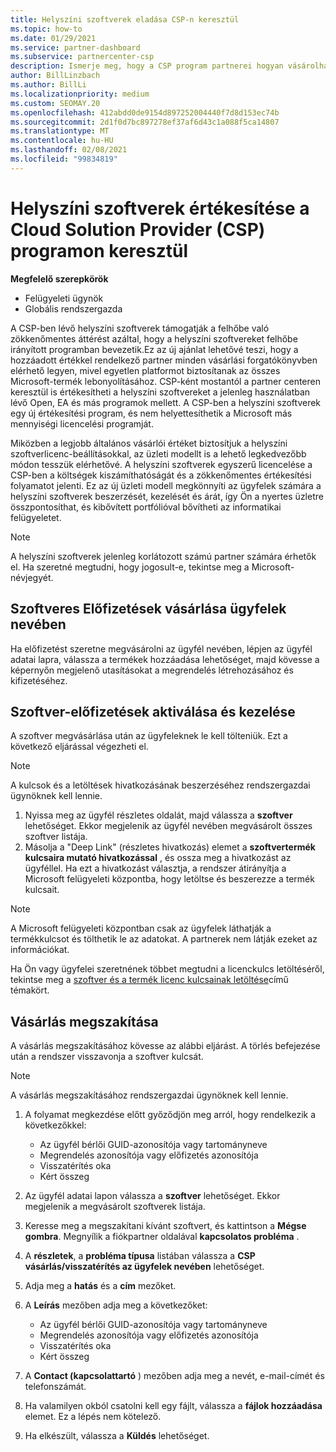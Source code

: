 ```yaml
---
title: Helyszíni szoftverek eladása CSP-n keresztül
ms.topic: how-to
ms.date: 01/29/2021
ms.service: partner-dashboard
ms.subservice: partnercenter-csp
description: Ismerje meg, hogy a CSP program partnerei hogyan vásárolhatják meg, kezelhetik, adhatják meg és törölhetik a helyszíni szoftveres előfizetéseket a partner Centerben lévő ügyfelek nevében.
author: BillLinzbach
ms.author: BillLi
ms.localizationpriority: medium
ms.custom: SEOMAY.20
ms.openlocfilehash: 412abdd0de9154d897252004440f7d8d153ec74b
ms.sourcegitcommit: 2d1f0d7bc897278ef37af6d43c1a088f5ca14807
ms.translationtype: MT
ms.contentlocale: hu-HU
ms.lasthandoff: 02/08/2021
ms.locfileid: "99834819"
---
```

# <a name="sell-on-premise-software-through-the-cloud-solution-provider-csp-program"></a>Helyszíni szoftverek értékesítése a Cloud Solution Provider (CSP) programon keresztül

**Megfelelő szerepkörök**

- Felügyeleti ügynök
- Globális rendszergazda

A CSP-ben lévő helyszíni szoftverek támogatják a felhőbe való zökkenőmentes áttérést azáltal, hogy a helyszíni szoftvereket felhőbe irányított programban bevezetik.Ez az új ajánlat lehetővé teszi, hogy a hozzáadott értékkel rendelkező partner minden vásárlási forgatókönyvben elérhető legyen, mivel egyetlen platformot biztosítanak az összes Microsoft-termék lebonyolításához. CSP-ként mostantól a partner centeren keresztül is értékesítheti a helyszíni szoftvereket a jelenleg használatban lévő Open, EA és más programok mellett. A CSP-ben a helyszíni szoftverek egy új értékesítési program, és nem helyettesíthetik a Microsoft más mennyiségi licencelési programját. 
 
Miközben a legjobb általános vásárlói értéket biztosítjuk a helyszíni szoftverlicenc-beállításokkal, az üzleti modellt is a lehető legkedvezőbb módon tesszük elérhetővé. A helyszíni szoftverek egyszerű licencelése a CSP-ben a költségek kiszámíthatóságát és a zökkenőmentes értékesítési folyamatot jelenti. Ez az új üzleti modell megkönnyíti az ügyfelek számára a helyszíni szoftverek beszerzését, kezelését és árát, így Ön a nyertes üzletre összpontosíthat, és kibővített portfólióval bővítheti az informatikai felügyeletet. 

>[!NOTE]
>A helyszíni szoftverek jelenleg korlátozott számú partner számára érhetők el. Ha szeretné megtudni, hogy jogosult-e, tekintse meg a Microsoft-névjegyét. 


## <a name="buy-software-subscriptions-on-behalf-of-customers"></a>Szoftveres Előfizetések vásárlása ügyfelek nevében

Ha előfizetést szeretne megvásárolni az ügyfél nevében, lépjen az ügyfél adatai lapra, válassza a termékek hozzáadása lehetőséget, majd kövesse a képernyőn megjelenő utasításokat a megrendelés létrehozásához és kifizetéséhez.

## <a name="activate-and-manage-software-subscriptions"></a>Szoftver-előfizetések aktiválása és kezelése

A szoftver megvásárlása után az ügyfeleknek le kell tölteniük. Ezt a következő eljárással végezheti el.

>[!NOTE]
>A kulcsok és a letöltések hivatkozásának beszerzéséhez rendszergazdai ügynöknek kell lennie.

1. Nyissa meg az ügyfél részletes oldalát, majd válassza a **szoftver** lehetőséget. Ekkor megjelenik az ügyfél nevében megvásárolt összes szoftver listája.
2. Másolja a "Deep Link" (részletes hivatkozás) elemet a **szoftvertermék kulcsaira mutató hivatkozással** , és ossza meg a hivatkozást az ügyféllel. Ha ezt a hivatkozást választja, a rendszer átirányítja a Microsoft felügyeleti központba, hogy letöltse és beszerezze a termék kulcsait.

>[!NOTE]
>A Microsoft felügyeleti központban csak az ügyfelek láthatják a termékkulcsot és tölthetik le az adatokat. A partnerek nem látják ezeket az információkat.

Ha Ön vagy ügyfelei szeretnének többet megtudni a licenckulcs letöltéséről, tekintse meg a [szoftver és a termék licenc kulcsainak letöltése](https://go.microsoft.com/fwlink/p/?linkid=2152525)című témakört.

## <a name="cancel-a-purchase"></a>Vásárlás megszakítása

A vásárlás megszakításához kövesse az alábbi eljárást. A törlés befejezése után a rendszer visszavonja a szoftver kulcsát. 

>[!NOTE]
>A vásárlás megszakításához rendszergazdai ügynöknek kell lennie. 

1.  A folyamat megkezdése előtt győződjön meg arról, hogy rendelkezik a következőkkel: 
    - Az ügyfél bérlői GUID-azonosítója vagy tartományneve
    - Megrendelés azonosítója vagy előfizetés azonosítója
    - Visszatérítés oka
    - Kért összeg

2.  Az ügyfél adatai lapon válassza a **szoftver** lehetőséget. Ekkor megjelenik a megvásárolt szoftverek listája. 

3.  Keresse meg a megszakítani kívánt szoftvert, és kattintson a **Mégse gombra**. Megnyílik a fiókpartner oldalával **kapcsolatos probléma** . 

4.  A **részletek**, a **probléma típusa** listában válassza a **CSP vásárlás/visszatérítés az ügyfelek nevében** lehetőséget.

5.  Adja meg a **hatás** és a **cím** mezőket. 

6.  A **Leírás** mezőben adja meg a következőket: 
    -   Az ügyfél bérlői GUID-azonosítója vagy tartományneve
    -   Megrendelés azonosítója vagy előfizetés azonosítója
    -   Visszatérítés oka
    -   Kért összeg

7.  A **Contact (kapcsolattartó** ) mezőben adja meg a nevét, e-mail-címét és telefonszámát. 

8.  Ha valamilyen okból csatolni kell egy fájlt, válassza a **fájlok hozzáadása** elemet. Ez a lépés nem kötelező. 

9.  Ha elkészült, válassza a **Küldés** lehetőséget.